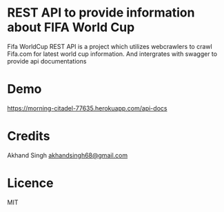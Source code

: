 # REST API to provide information about FIFA World Cup
Fifa WorldCup REST API is a project which utilizes webcrawlers to crawl Fifa.com for latest world cup information. And intergrates with swagger to provide api documentations

# Demo
https://morning-citadel-77635.herokuapp.com/api-docs

# Credits
Akhand Singh <akhandsingh68@gmail.com>

# Licence
MIT
